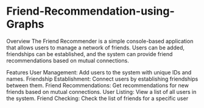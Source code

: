 # Friend-Recommendation-using-Graphs

Overview
The Friend Recommender is a simple console-based application that allows users to manage a network of friends. Users can be added, friendships can be established, and the system can provide friend recommendations based on mutual connections.

Features
User Management: Add users to the system with unique IDs and names.
Friendship Establishment: Connect users by establishing friendships between them.
Friend Recommendations: Get recommendations for new friends based on mutual connections.
User Listing: View a list of all users in the system.
Friend Checking: Check the list of friends for a specific user



